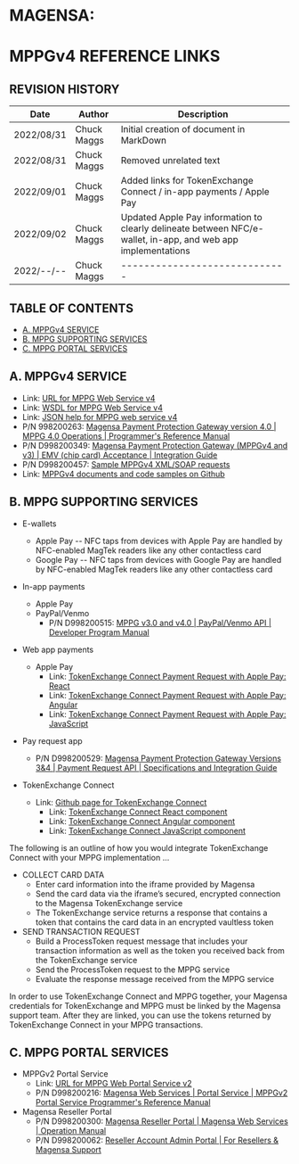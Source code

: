 # MAGENSA:
# MPPGv4 REFERENCE LINKS

## REVISION HISTORY

| Date        | Author             | Description
| -----       | -----              | --------
| 2022/08/31  | Chuck Maggs        | Initial creation of document in MarkDown
| 2022/08/31  | Chuck Maggs        | Removed unrelated text
| 2022/09/01  | Chuck Maggs        | Added links for TokenExchange Connect / in-app payments / Apple Pay
| 2022/09/02  | Chuck Maggs        | Updated Apple Pay information to clearly delineate between NFC/e-wallet, in-app, and web app implementations
| 2022/--/--  | Chuck Maggs        | -----------------------------

## TABLE OF CONTENTS

- [A. MPPGv4 SERVICE](#A-MPPGv4-SERVICE)
- [B. MPPG SUPPORTING SERVICES](#B-MPPG-SUPPORTING-SERVICES)
- [C. MPPG PORTAL SERVICES](#C-MPPG-PORTAL-SERVICES)

## A. MPPGv4 SERVICE

- Link: [URL for MPPG Web Service v4](https://mppg.magensa.net/v4/MPPGv4Service.svc)
- Link: [WSDL for MPPG Web Service v4](https://mppg.magensa.net/v4/MPPGv4Service.svc?WSDL)
- Link: [JSON help for MPPG web service v4](https://mppg.magensa.net/v4/MPPGv4Service.svc/JSON/help)
- P/N 998200263: [Magensa Payment Protection Gateway version 4.0 | MPPG 4.0 Operations | Programmer's Reference Manual](https://www.magtek.com/Content/DocumentationFiles/D998200263.pdf)
- P/N D998200349: [Magensa Payment Protection Gateway (MPPGv4 and v3) | EMV (chip card) Acceptance | Integration Guide](https://www.magtek.com/content/documentationfiles/d998200349.pdf)
- P/N D998200457: [Sample MPPGv4 XML/SOAP requests](https://www.magtek.com/Content/SoftwarePackages/D998200457.zip)
- Link: [MPPGv4 documents and code samples on Github](https://github.com/Magensa/MPPGv4/tree/master)


## B. MPPG SUPPORTING SERVICES

- E-wallets
	- Apple Pay -- NFC taps from devices with Apple Pay are handled by NFC-enabled MagTek readers like any other contactless card
	- Google Pay -- NFC taps from devices with Google Pay are handled by NFC-enabled MagTek readers like any other contactless card

- In-app payments
	- Apple Pay
	- PayPal/Venmo
		- P/N D998200515: [MPPG v3.0 and v4.0 | PayPal/Venmo API | Developer Program Manual](https://www.magtek.com/content/documentationfiles/d998200515.pdf)

- Web app payments
	- Apple Pay
		- Link: [TokenExchange Connect Payment Request with Apple Pay: React](https://github.com/Magensa/te-connect-react/blob/master/TecPaymentRequestREADME.md)
		- Link: [TokenExchange Connect Payment Request with Apple Pay: Angular](https://github.com/Magensa/te-connect-ng/blob/master/TecPaymentRequestREADME.md)
		- Link: [TokenExchange Connect Payment Request with Apple Pay: JavaScript](https://github.com/Magensa/te-connect-js/blob/master/TecPaymentRequestREADME.md)

- Pay request app
	- P/N D998200529: [Magensa Payment Protection Gateway Versions 3&4 | Payment Request API | Specifications and Integration Guide](https://www.magtek.com/Content/DocumentationFiles/D998200529.pdf)

- TokenExchange Connect
	- Link: [Github page for TokenExchange Connect](https://github.com/Magensa/te-connect)
		- Link: [TokenExchange Connect React component](https://github.com/Magensa/te-connect-react)
		- Link: [TokenExchange Connect Angular component](https://github.com/Magensa/te-connect-ng)
		- Link: [TokenExchange Connect JavaScript component](https://github.com/Magensa/te-connect-js)

The following is an outline of how you would integrate TokenExchange Connect with your MPPG implementation …

- COLLECT CARD DATA
	- Enter card information into the iframe provided by Magensa
	- Send the card data via the iframe’s secured, encrypted connection to the Magensa TokenExchange service
	- The TokenExchange service returns a response that contains a token that contains the card data in an encrypted vaultless token
- SEND TRANSACTION REQUEST
	- Build a ProcessToken request message that includes your transaction information as well as the token you received back from the TokenExchange service</LI>
	- Send the ProcessToken request to the MPPG service</LI>
	- Evaluate the response message received from the MPPG service</LI>

In order to use TokenExchange Connect and MPPG together, your Magensa credentials for TokenExchange and MPPG must be linked by the Magensa support team.  After they are linked, you can use the tokens returned by TokenExchange Connect in your MPPG transactions.


## C. MPPG PORTAL SERVICES

 - MPPGv2 Portal Service
	- Link: [URL for MPPG Web Portal Service v2](https://mppg.magensa.net/v2Portal/MPPGv2PortalService.svc)
	- P/N D998200216: [Magensa Web Services | Portal Service | MPPGv2 Portal Service Programmer's Reference Manual](https://www.magtek.com/content/documentationfiles/d998200216.pdf)
 - Magensa Reseller Portal
	- P/N D998200300: [Magensa Reseller Portal | Magensa Web Services | Operation Manual](https://www.magtek.com/content/documentationfiles/d998200300.pdf)
	- P/N D998200062: [Reseller Account Admin Portal | For Resellers & Magensa Support](https://www.magtek.com/content/documentationfiles/d998200062.pdf)
